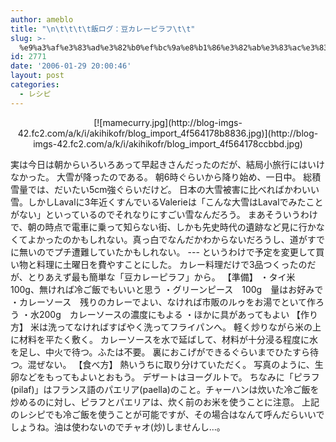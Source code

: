 ```yaml
---
author: ameblo
title: "\n\t\t\t\t飯ログ：豆カレーピラフ\t\t"
slug: >-
  %e9%a3%af%e3%83%ad%e3%82%b0%ef%bc%9a%e8%b1%86%e3%82%ab%e3%83%ac%e3%83%bc%e3%83%94%e3%83%a9%e3%83%95
id: 2771
date: '2006-01-29 20:00:46'
layout: post
categories:
  - レシピ
---
```


<div align="center">[![mamecurry.jpg](http://blog-imgs-42.fc2.com/a/k/i/akihikofr/blog_import_4f564178b8836.jpg)](http://blog-imgs-42.fc2.com/a/k/i/akihikofr/blog_import_4f564178ccbbd.jpg)</div>

実は今日は朝からいろいろあって早起きさんだったのだが、結局小旅行にはいけなかった。 大雪が降ったのである。 朝6時ぐらいから降り始め、一日中。 総積雪量では、だいたい5cm強ぐらいだけど。 日本の大雪被害に比べればかわいい雪。しかしLavalに3年近くすんでいるValerieは「こんな大雪はLavalでみたことがない」といっているのでそれなりにすごい雪なんだろう。 まあそういうわけで、朝の時点で電車に乗って知らない街、しかも先史時代の遺跡など見に行かなくてよかったのかもしれない。真っ白でなんだかわからないだろうし、道がすでに無いのでプチ遭難していたかもしれない。 --- というわけで予定を変更して買い物と料理に土曜日を費やすことにした。 カレー料理だけで3品つくったのだが、とりあえず最も簡単な「豆カレーピラフ」から。 【準備】 ・タイ米　100g、無ければ冷ご飯でもいいと思う ・グリーンピース　100g　量はお好みで ・カレーソース　残りのカレーでよい、なければ市販のルゥをお湯でといて作ろう ・水200g　カレーソースの濃度にもよる ・ほかに具があってもよい 【作り方】 米は洗ってなければすばやく洗ってフライパンへ。 軽く炒りながら米の上に材料を平たく敷く。 カレーソースを水で延ばして、材料が十分浸る程度に水を足し、中火で待つ。ふたは不要。 裏におこげができるぐらいまでひたすら待つ。混ぜない。 【食べ方】 熱いうちに取り分けていただく。 写真のように、生卵などをもってもよいとおもう。 デザートはヨーグルトで。 ちなみに「ピラフ(pilaf)」はフランス語のパエリア(paella)のこと。チャーハンは炊いた冷ご飯を炒めるのに対し、ピラフとパエリアは、炊く前のお米を使うことに注意。 上記のレシピでも冷ご飯を使うことが可能ですが、その場合はなんて呼んだらいいでしょうね。油は使わないのでチャオ(炒)しませんし…。